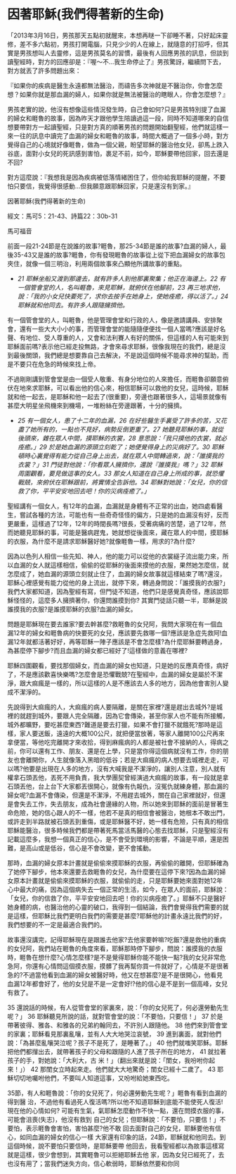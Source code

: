 # 因著耶穌(我們得著新的生命)

「2013年3月16日，男孩那天五點初就醒來，本想再瞇一下卻睡不著，只好起床靈修，差不多六點初，男孩打開電腦，只見少少的人在線上，就隨意的打招呼，但其實是男孩想叫人去靈修，這是男孩莫名的習慣，最後有人回應男孩的訊息，但談到讀聖經時，對方的回應卻是：『喔〜不...我生命停止了』男孩驚訝，繼續問下去，對方就丟了許多問題出來：

『如果你的疾病是醫生永遠都無法醫治，而禱告多次神就是不醫治你，你會怎麼想？如果你就是那血漏的婦人，如果你就是無法被醫治的瞎眼人，你會怎麼想？』

男孩老實的說，他沒有想像這些情況發生時，自己會如何?只是男孩特別提了血漏的婦女和睚魯的故事，因為昨天才跟他學生陪讀過這一段，同時不知道哪來的自信想要帶對方一起讀聖經，只是對方真的順著男孩的問題開始翻聖經，他們就這樣一來一往的訊息中讀完了血漏的婦女和睚魯的故事，時間大概過了一個多小時，對方覺得自己的心境就好像睚魯，做為一個父親，盼望耶穌的醫治他女兒，卻馬上跌入谷底，面對小女兒的死訊感到害怕，裹足不前，如今，耶穌要帶他回家，回去還是不回?

對方這麼說：『我想我是因為疾病被低落情緒困住了，但你給我耶穌的提醒，不要怕只要信，我覺得很感動...但我願意跟耶穌回家，只是還沒有到家。』

因著耶穌(我們得著新的生命)

經文：馬可5：21-43、詩篇22：30b-31

馬可福音

前面一段21-24節是在說誰的故事?睚魯，那25-34節是誰的故事?血漏的婦人，最後35-43又是誰的故事?睚魯，你有發現睚魯的故事從上從下把血漏婦女的故事包夾住，就像一個三明治，利用兩個故事來凸顯他所講故事的重點。

* *21 耶穌坐船又渡到那邊去，就有許多人到他那裏聚集；他正在海邊上。22 有一個管會堂的人，名叫睚魯，來見耶穌，就俯伏在他腳前，23 再三地求他，說：「我的小女兒快要死了，求你去按手在她身上，使她痊癒，得以活了。」24 耶穌就和他同去。有許多人跟隨擁擠他。*


有一個管會堂的人，叫睚魯，他是管理會堂和行政的人，像是邀請講員、安排聚會，還有一些大大小小的事，而管理會堂的能隨隨便便找一個人當嗎?應該是好名聲、有地位、受人尊重的人，又會和法利賽人有好的關係，但這樣的人有可能來到耶穌面前嗎?表示他已經走投無路，才會來尋求耶穌，很像我現在的我們，總是沒到最後關頭，我們總是想要靠自己去解決，不是說這個時候不能尋求神的幫助，而是不要只在危急的時候來找上帝。

不過剛剛講到管會堂是由一個受人敬重、有身分地位的人來擔任，而睚魯卻願意俯伏在地來求耶穌，可以看出他的信心來，相信耶穌可以救他的女兒，這時候，耶穌就和他一起去，是耶穌和他一起去了(很重要)，旁邊也跟著很多人，這場景就像有甚麼大明星坐飛機來到機場，一堆粉絲在旁邊跟著，十分的擁擠。

* *25 有一個女人，患了十二年的血漏，26 在好些醫生手裏受了許多的苦，又花盡了她所有的，一點也不見好，病勢反倒更重了。27 她聽見耶穌的事，就從後頭來，雜在眾人中間，摸耶穌的衣裳，28 意思說：「我只摸他的衣裳，就必痊癒。」29 於是她血漏的源頭立刻乾了；她便覺得身上的災病好了。30 耶穌頓時心裏覺得有能力從自己身上出去，就在眾人中間轉過來，說：「誰摸我的衣裳？」31 門徒對他說：「你看眾人擁擠你，還說『誰摸我』嗎？」32 耶穌周圍觀看，要見做這事的女人。33 那女人知道在自己身上所成的事，就恐懼戰兢，來俯伏在耶穌跟前，將實情全告訴他。34 耶穌對她說：「女兒，你的信救了你，平平安安地回去吧！你的災病痊癒了。」*


聖經講有一個女人，有12年的血漏，血漏就是身體有不正常的出血，她四處看醫生，嘗試各種的方法，可能也有一些奇奇怪怪的偏方，只是她的血漏沒有好，反而更嚴重，這樣過了12年，12年的時間長嗎?很長，受著病痛的苦楚，過了12年，然而她聽見耶穌的事，可能是醫病趕鬼，她就想從後面來，藏在眾人的中間，摸耶穌的衣服，為什麼不是請求耶穌醫好她?就像睚魯一樣，用求的?為什麼?

因為以色列人相信一些先知、神人，他的能力可以從他的衣裳繸子流出能力來，所以血漏的女人就這樣相信，偷偷的從耶穌的後面來摸他的衣服，果然她怎麼信，就怎麼成了，她血漏的源頭立刻就止住了，血漏的婦女故事就這樣結束了嗎?還沒，耶穌心裡感覺有能力從他的身上流出，就停下來，轉過身問說：「誰摸我的衣服?」我們大家都知道，因為聖經有寫，但門徒不知道，他們只是感覺真奇怪，應該說耶穌怪怪的，這麼多人擁擠著你，你還問誰摸到你?
其實門徒話只聽一半，耶穌是說誰摸我的衣服?是誰摸耶穌的衣服?血漏的婦女。

問題是耶穌現在要去誰家?要去幹甚麼?救睚魯的女兒阿，我問大家現在有一個血漏12年的婦女和睚魯病的快要死的女兒，應該要先救哪一個?應該是急症先救阿!血漏12年就都活著好好，再等耶穌一陣子應該是不會怎麼樣?為什麼耶穌要轉過身，為甚麼停下腳步?而且血漏的婦女都已經好了!這樣做的意義在哪裡?

耶穌四圍觀看，要找那個婦女，而血漏的婦女也知道，只是她的反應真奇怪，病好了，不是應該歡喜快樂嗎?怎麼會是恐懼戰兢?在聖經中，血漏的婦女是屬於不潔淨，跟大痲瘋是一樣的，所以這樣的人是不應該去人多的地方，因為他會害別人變成不潔淨的。

先說得到大痲瘋的人，大痲瘋的病人要隔離，是關在家裡?還是趕出去城外?是城裡的就趕到城外，要跟人完全隔離，因為它會傳染，甚至你家人也不能有所接觸，城外都曠野，要吃甚麼東西?難道是要去打獵，如果不會打獵不就餓死?那時是這樣，家人要送飯，遠遠的大概100公尺，就把便當放著，等家人離開100公尺再來拿便當，等他吃完離開才來收拾，得到麻瘋病的人都是被社會不接納的人，得病之前，你可以還有工作、朋友、還是在上學，只是當你得這個病就沒有工作，你的朋友也會離開你，人生就像落入黑暗的低谷；若是大痲瘋的病人想要去城裡走走，可以嗎?他要是出現在人多的地方，沒有大喊我是不潔淨的，讓別人注意，別人就有權拿石頭丟他，丟死不用負責，我大學團契曾經演過大痲瘋的故事，有一段就是拿石頭丟他，台上台下大家都丟很開心，就像有仇報仇，沒冤仇就練身體，那血漏的婦女呢?血漏不會傳染，但還是不潔淨，不用趕去城外，關在自己家裡就好，但還是會失去工作，失去朋友，成為社會邊緣的人物，所以她來到耶穌的面前是冒著生命危險，她的信心跟人的不一樣，他若不是真的相信會被醫治，她根本不敢出門，或許走到半路就被石頭丟到重傷，或是耶穌醫不好，她一樣有危險，只有真的相信耶穌能醫治，很多時候我們都是帶著死馬當活馬醫的心態去找耶穌，只是聖經沒有記載這麼多，我想一個真正的信心，是不會受到環境的影響，不論是平順，還是困難，是高山或是低谷，信心是不會改變，更不會搖動。

那時，血漏的婦女原本計畫就是偷偷來摸耶穌的衣服，再偷偷的離開，但耶穌確為了她停下腳步，他本來還要去救睚魯的女兒，為什麼要在這停下來?因為血漏的婦女原本計畫就是偷偷來摸耶穌的衣服，就偷偷的走，只是耶穌要她來面對她12年心中最大的痛，因為這個病失去一個正常的生活，如今，在眾人的面前，耶穌說：「女兒，你的信救了你，平平安安地回去吧！你的災病痊癒了。」耶穌不只是醫好她身體的病，也醫治他的心靈的破口，我得到一個結論，我們會覺得我們需要的就是這樣，但耶穌比我們更明白我們的需要是甚麼?耶穌他的計畫永遠比我們的好，我們想要的不一定是最適合我們的。

故事還沒講完，記得耶穌現在是跟誰去他家?去他家要幹嘛?吃飯?還是救他的重病的女兒阿，我們站在睚魯的角度來看，耶穌那時停下腳步，問說：誰摸我的衣服時，睚魯在想什麼?心情怎麼樣?是不是覺得耶穌你能不能快一點?我的女兒非常危急阿，你還有心情問這個摸衣服，摸髒了我再幫你買一件就好了，心情是不是很著急的?不過當他看到血漏的婦女被醫好時，他又在想甚麼?是不是很開心，他看見血漏12年都會好了，他的女兒是不是一定會好!?他的信心是不是到一個高峰，女兒有救了。

35 還說話的時候，有人從管會堂的家裏來，說：「你的女兒死了，何必還勞動先生呢？」 36 耶穌聽見所說的話，就對管會堂的說：「不要怕，只要信！」 37 於是帶著彼得、雅各、和雅各的兄弟約翰同去，不許別人跟隨他。 38 他們來到管會堂的家裏；耶穌看見那裏亂嚷，並有人大大地哭泣哀號， 39 進到裏面，就對他們說：「為甚麼亂嚷哭泣呢？孩子不是死了，是睡著了。」 40 他們就嗤笑耶穌。耶穌把他們都攆出去，就帶著孩子的父母和跟隨的人進了孩子所在的地方， 41 就拉著孩子的手，對她說：「大利大，古
米！」（翻出來就是說：「閨女，我吩咐你起來！」） 42 那閨女立時起來走。他們就大大地驚奇；閨女已經十二歲了。 43 耶穌切切地囑咐他們，不要叫人知道這事，又吩咐給她東西吃。

35節，有人和睚魯說：「你的女兒死了，何必還勞動先生呢？」睚魯有看到血漏的得到醫
治，不過他有看過死人復活嗎?所以他不知道耶穌到底能不能使死人復活!現在他的心情如何?
可能有生氣，氣耶穌怎麼動作不快一點，還在問摸衣服的事，可能會沮喪(失志)，他沒有救到
自己的女兒；但耶穌說：「不要怕，只要信！」不要怕，表示睚魯會害怕，害怕甚麼?他不敢
回去面對自己的女兒，耶穌要他有信心，如同血漏的婦女的信心一樣
大家還有印象的話，24節，耶穌就和他同去。到這個時候，說不要怕只要信時，是耶穌要帶
他回去，我看聖經都以為故事這樣寫就是這樣，很少會想到，其實睚魯可以拒絕耶穌去他
家，因為女兒已經死了，去也沒有用了；當我們迷失方向，信心軟弱時，耶穌依然要和你同

